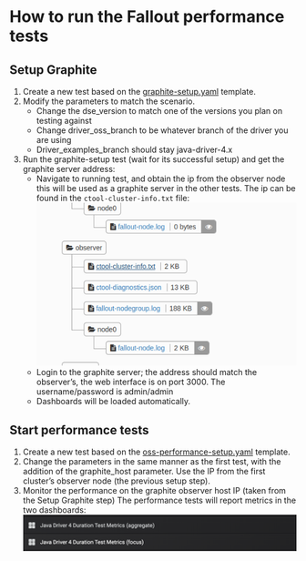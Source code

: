 # How to run the Fallout performance tests

## Setup Graphite
 
1. Create a new test based on the [graphite-setup.yaml](graphite-setup.yaml) template.
2. Modify the parameters to match the scenario.
    * Change the dse_version to match one of the versions you plan on testing against
    * Change driver_oss_branch to be whatever branch of the driver you are using
    * Driver_examples_branch should stay java-driver-4.x
3. Run the graphite-setup test (wait for its successful setup) and get the graphite server address:
    * Navigate to running test, and obtain the ip from the observer node this will be used as a graphite server in the other tests. 
    The ip can be found in the `ctool-cluster-info.txt` file:
    ![ctool-cluster-info](ctool-cluster-info.png)
    * Login to the graphite server; the address should match the observer’s, the web interface is on port 3000. 
    The username/password is admin/admin
    * Dashboards will be loaded automatically.
    

## Start performance tests      

1. Create a new test based on the [oss-performance-setup.yaml](oss-performance-setup.yaml) template.
2. Change the parameters in the same manner as the first test, with the addition of the graphite_host parameter. 
Use the IP from the first cluster’s observer node (the previous setup step).
3. Monitor the performance on the graphite observer host IP (taken from the Setup Graphite step)
   The performance tests will report metrics in the two dashboards:
   ![metrics-dashboards](metrics-dashboards.png) 
    
